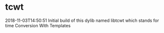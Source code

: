 # tcwt
2018-11-03T14:50:51 Initial build of this dylib named libtcwt which stands for time Conversion With Templates
